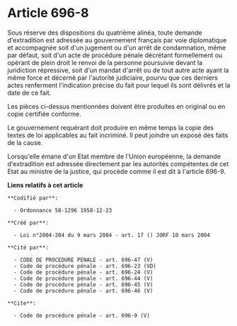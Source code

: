 # Article 696-8

Sous réserve des dispositions du quatrième alinéa, toute demande d'extradition est adressée au gouvernement français par voie
diplomatique et accompagnée soit d'un jugement ou d'un arrêt de condamnation, même par défaut, soit d'un acte de procédure
pénale décrétant formellement ou opérant de plein droit le renvoi de la personne poursuivie devant la juridiction répressive,
soit d'un mandat d'arrêt ou de tout autre acte ayant la même force et décerné par l'autorité judiciaire, pourvu que ces
derniers actes renferment l'indication précise du fait pour lequel ils sont délivrés et la date de ce fait. 

Les pièces ci-dessus mentionnées doivent être produites en original ou en copie certifiée conforme. 

Le gouvernement requérant doit produire en même temps la copie des textes de loi applicables au fait incriminé. Il peut
joindre un exposé des faits de la cause. 

Lorsqu'elle émane d'un Etat membre de l'Union européenne, la demande d'extradition est adressée directement par les autorités
compétentes de cet Etat au ministre de la justice, qui procède comme il est dit à l'article 696-9.

**Liens relatifs à cet article**

	**Codifié par**:

	  - Ordonnance 58-1296 1958-12-23

	**Créé par**:

	  - Loi n°2004-204 du 9 mars 2004 - art. 17 () JORF 10 mars 2004

	**Cité par**:

	  - CODE DE PROCEDURE PENALE - art. 696-47 (V)
	  - Code de procédure pénale - art. 696-23 (VD)
	  - Code de procédure pénale - art. 696-24 (V)
	  - Code de procédure pénale - art. 696-44 (V)
	  - Code de procédure pénale - art. 696-45 (V)
	  - Code de procédure pénale - art. 696-46 (V)

	**Cite**:

	  - Code de procédure pénale - art. 696-9 (V)
